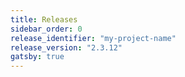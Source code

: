 ```yaml
---
title: Releases
sidebar_order: 0
release_identifier: "my-project-name"
release_version: "2.3.12"
gatsby: true
---
```

